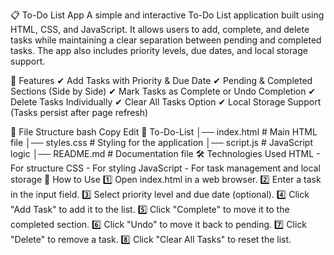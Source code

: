 📋 To-Do List App
A simple and interactive To-Do List application built using HTML, CSS, and JavaScript. It allows users to add, complete, and delete tasks while maintaining a clear separation between pending and completed tasks. The app also includes priority levels, due dates, and local storage support.

🚀 Features
✔ Add Tasks with Priority & Due Date
✔ Pending & Completed Sections (Side by Side)
✔ Mark Tasks as Complete or Undo Completion
✔ Delete Tasks Individually
✔ Clear All Tasks Option
✔ Local Storage Support (Tasks persist after page refresh)

📁 File Structure
bash
Copy
Edit
📂 To-Do-List
│── index.html      # Main HTML file
│── styles.css      # Styling for the application
│── script.js       # JavaScript logic
│── README.md       # Documentation file
🛠️ Technologies Used
HTML - For structure
CSS - For styling
JavaScript - For task management and local storage
📌 How to Use
1️⃣ Open index.html in a web browser.
2️⃣ Enter a task in the input field.
3️⃣ Select priority level and due date (optional).
4️⃣ Click "Add Task" to add it to the list.
5️⃣ Click "Complete" to move it to the completed section.
6️⃣ Click "Undo" to move it back to pending.
7️⃣ Click "Delete" to remove a task.
8️⃣ Click "Clear All Tasks" to reset the list.
